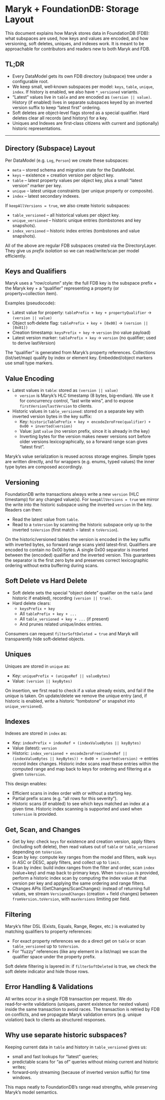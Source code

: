 # Maryk + FoundationDB: Storage Layout

This document explains how Maryk stores data in FoundationDB (FDB): what subspaces are used, how keys and values are encoded, and how versioning, soft deletes, uniques, and indexes work. It is meant to be approachable for contributors and readers new to both Maryk and FDB.

## TL;DR

- Every DataModel gets its own FDB directory (subspace) tree under a configurable root.
- We keep small, well‑known subspaces per model: `keys`, `table`, `unique`, `index`. If history is enabled, we also have `*_versioned` variants.
- “Latest” values live in `table` and are encoded as `(version || value)`. History (if enabled) lives in separate subspaces keyed by an inverted version suffix to keep “latest first” ordering.
- Soft deletes are object‑level flags stored as a special qualifier. Hard deletes clear all records (and history) for a key.
- Uniques and Indexes are first‑class citizens with current and (optionally) historic representations.

---

## Directory (Subspace) Layout

Per DataModel (e.g. `Log`, `Person`) we create these subspaces:

- `meta`          – stored schema and migration state for the DataModel.
- `keys`          – existence + creation version per object key.
- `table`         – latest property values per object key, plus a small “latest version” marker per key.
- `unique`        – latest unique constraints (per unique property or composite).
- `index`         – latest secondary indexes.

If `keepAllVersions = true`, we also create historic subspaces:

- `table_versioned`  – all historical values per object key.
- `unique_versioned` – historic unique entries (tombstones and key snapshots).
- `index_versioned`  – historic index entries (tombstones and value snapshots).

All of the above are regular FDB subspaces created via the DirectoryLayer. They give us *prefix isolation* so we can read/write/scan per model efficiently.

## Keys and Qualifiers

Maryk uses a “row/column” style: the full FDB key is the subspace prefix + the Maryk key + a “qualifier” representing a property (or property+collection item).

Examples (pseudocode):

- Latest value for property: `tablePrefix + key + propertyQualifier` → `(version || value)`
- Object soft‑delete flag:  `tablePrefix + key + [0x00]`             → `(version || [0x01])`
- Creation timestamp:       `keysPrefix + key` → `version` (no value payload)
- Latest version marker:    `tablePrefix + key` → `version` (no qualifier; used to derive lastVersion)

The “qualifier” is generated from Maryk’s property references. Collections (list/set/map) qualify by index or element key. Embedded/object markers use small type markers.

## Value Encoding

- Latest values in `table`: stored as `(version || value)`
  - `version` is Maryk’s HLC timestamp (8 bytes, big‑endian). We use it for concurrency control, “last write wins”, and to expose `firstVersion`/`lastVersion` to clients.
- Historic values in `table_versioned`: stored on a separate key with inverted version bytes in the key suffix:
  - Key: `historicTablePrefix + key + encodeZeroFree(qualifier) + 0x00 + inverted(version)`
  - Value: just `value` (no version prefix, since it is already in the key)
  - Inverting bytes for the version makes newer versions sort before older versions lexicographically, so a forward range scan gives “latest first”.

Maryk’s value serialization is reused across storage engines. Simple types are written directly, and for wrappers (e.g. enums, typed values) the inner type bytes are composed accordingly.

## Versioning

FoundationDB write transactions always write a new `version` (HLC timestamp) for any changed value(s). For `keepAllVersions = true` we mirror the write into the historic subspace using the inverted `version` in the key. Readers can then:

- Read the latest value from `table`.
- Read to a `toVersion` by scanning the historic subspace only up to the inverted `toVersion` (first match = latest ≤ `toVersion`).

On the historic/versioned tables the version is encoded in the key suffix with inverted bytes, so forward range scans yield latest‑first. Qualifiers are encoded to contain no 0x00 bytes. A single 0x00 separator is inserted between the (encoded) qualifier and the inverted version. This guarantees the separator is the first zero byte and preserves correct lexicographic ordering without extra buffering during scans.

## Soft Delete vs Hard Delete

- Soft delete sets the special “object delete” qualifier on the `table` (and historic if enabled), recording `(version || true)`.
- Hard delete clears:
  - `keysPrefix + key`
  - All `tablePrefix + key + ...`
  - All `table_versioned + key + ...` (if present)
  - And prunes related unique/index entries.

Consumers can request `filterSoftDeleted = true` and Maryk will transparently hide soft‑deleted objects.

## Uniques

Uniques are stored in `unique` as:

- Key:   `uniquePrefix + (uniqueRef || valueBytes)`
- Value: `(version || keyBytes)`

On insertion, we first read to check if a value already exists, and fail if the unique is taken. On update/delete we remove the unique entry (and, if historic is enabled, write a historic “tombstone” or snapshot into `unique_versioned`).

## Indexes

Indexes are stored in `index` as:

- Key:   `indexPrefix + indexRef + (indexValueBytes || keyBytes)`
- Value (latest): `version`
- Historic: `index_versioned + encodeZeroFree(indexRef || (indexValueBytes || keyBytes)) + 0x00 + inverted(version)` → entries record index changes. Historic index scans read these entries within the computed range and map back to keys for ordering and filtering at a given `toVersion`.

This design enables:

- Efficient scans in index order with or without a starting key.
- Partial prefix scans (e.g. “all rows for this severity”).
- Historic scans (if enabled) to see which keys matched an index at a given time. Historic index scanning is supported and used when `toVersion` is provided.

## Get, Scan, and Changes

- Get by key: check `keys` for existence and creation version, apply filters (including soft delete), then read values out of `table` or `table_versioned` depending on `toVersion`.
- Scan by key: compute key ranges from the model and filters, walk `keys` in ASC or DESC, apply filters, and collect up to `limit`.
- Scan by index: build index ranges from the filter and order, scan `index` (value+key) and map back to primary keys. When `toVersion` is provided, perform a historic index scan by computing the index value at that version per key and applying the same ordering and range filters.
- Changes APIs (GetChanges/ScanChanges): instead of returning full values, we stream `VersionedChanges` (creation + field changes) between `fromVersion`..`toVersion`, with `maxVersions` limiting per field.

## Filtering

Maryk’s filter DSL (Exists, Equals, Range, Regex, etc.) is evaluated by matching qualifiers to property references:

- For exact property references we do a direct get on `table` or scan `table_versioned` up to `toVersion`.
- For “fuzzy” references (like any element in a list/map) we scan the qualifier space under the property prefix.

Soft delete filtering is layered in: if `filterSoftDeleted` is true, we check the soft delete indicator and hide those rows.

## Error Handling & Validations

All writes occur in a single FDB transaction per request. We do read‑for‑write validations (uniques, parent existence for nested values) inside the same transaction to avoid races. The transaction is retried by FDB on conflicts, and we propagate Maryk validation errors (e.g. unique violation) back to clients as structured responses.

## Why use separate historic subspaces?

Keeping current data in `table` and history in `table_versioned` gives us:

- small and fast lookups for “latest” queries;
- predictable scans for “as of” queries without mixing current and historic writes;
- forward‑only streaming (because of inverted version suffix) for time windows.

This maps neatly to FoundationDB’s range read strengths, while preserving Maryk’s model semantics.
